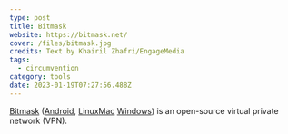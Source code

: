 ```yaml
---
type: post
title: Bitmask
website: https://bitmask.net/
cover: /files/bitmask.jpg
credits: Text by Khairil Zhafri/EngageMedia
tags:
  - circumvention
category: tools
date: 2023-01-19T07:27:56.488Z
---
```

[Bitmask](https://bitmask.net/) ([Android](https://play.google.com/store/apps/details?id=se.leap.bitmaskclient), [Linux](https://bitmask.net/en/install/linux)[Mac](https://bitmask.net/en/install/mac)﻿ [W﻿indows](https://bitmask.net/en/install/windows)) is an open-source virtual private network (VPN).